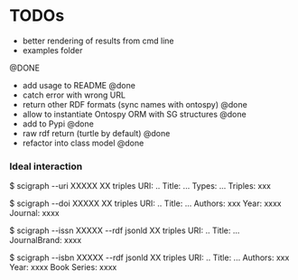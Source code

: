 # TODOs

- better rendering of results from cmd line
- examples folder

@DONE

- add usage to README @done
- catch error with wrong URL
- return other RDF formats (sync names with ontospy) @done
- allow to instantiate Ontospy ORM with SG structures @done
- add to Pypi @done
- raw rdf return (turtle by default) @done
- refactor into class model @done

### Ideal interaction

$ scigraph --uri XXXXX
XX triples
URI: ..
Title: ...
Types: ...
Triples: xxx

$ scigraph --doi XXXXX
XX triples
URI: ..
Title: ...
Authors: xxx
Year: xxxx
Journal: xxxx

$ scigraph --issn XXXXX --rdf jsonld
XX triples
URI: ..
Title: ...
JournalBrand: xxxx

$ scigraph --isbn XXXXX --rdf jsonld
XX triples
URI: ..
Title: ...
Authors: xxx
Year: xxxx
Book Series: xxxx
